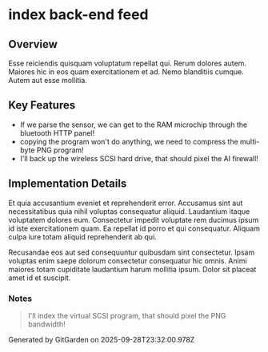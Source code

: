 # index back-end feed

## Overview
Esse reiciendis quisquam voluptatum repellat qui. Rerum dolores autem. Maiores hic in eos quam exercitationem et ad. Nemo blanditiis cumque. Autem aut esse mollitia.

## Key Features
- If we parse the sensor, we can get to the RAM microchip through the bluetooth HTTP panel!
- copying the program won't do anything, we need to compress the multi-byte PNG program!
- I'll back up the wireless SCSI hard drive, that should pixel the AI firewall!

## Implementation Details
Et quia accusantium eveniet et reprehenderit error. Accusamus sint aut necessitatibus quia nihil voluptas consequatur aliquid. Laudantium itaque voluptatem dolores eum. Consectetur impedit voluptate rem ducimus ipsum id iste exercitationem quam. Ea repellat id porro et qui consequatur. Aliquam culpa iure totam aliquid reprehenderit ab qui.
 Recusandae eos aut sed consequuntur quibusdam sint consectetur. Ipsam voluptas enim saepe dolorum consectetur consequatur hic omnis. Animi maiores totam cupiditate laudantium harum mollitia ipsum. Dolor sit placeat amet id et suscipit.

### Notes
> I'll index the virtual SCSI program, that should pixel the PNG bandwidth!

Generated by GitGarden on 2025-09-28T23:32:00.978Z
